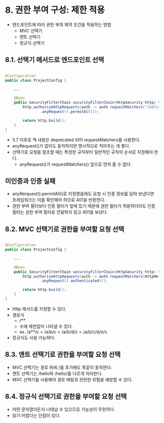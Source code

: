 # 8. 권한 부여 구성: 제한 적용

- 엔드포인트에 따라 권한 부여 제약 조건을 적용하는 방법
    - MVC 선택기
    - 앤트 선택기
    - 정규식 선택기

## 8.1. 선택기 메서드로 엔드포인트 선택

```java

@Configuration
public class ProjectConfig {

    ...

    @Bean
    public SecurityFilterChain securityFilterChain(HttpSecurity http) throws Exception {
        http.authorizeHttpRequests(auth -> auth.requestMatchers("/hello").hasRole("ADMIN")
                .anyRequest().permitAll());

        return http.build();
    }
}
```

- 5.7 이후로 책 내용은 deprecated 되어 requestMatchers를 사용한다.
- anyRequest()가 없이도 동작하지만 명시적으로 적어주는 게 좋다.
- 선택기로 요청을 참조할 때는 특정한 규칙부터 일반적인 규칙의 순서로 지정해야 한다.
    - anyRequest()가 requestMatchers() 앞으로 먼저 올 수 없다.

## 미인증과 인증 실패

- anyRerquest().permitAll()로 지정했음에도 요청 시 인증 정보를 담아 보냈다면 프레임워크는 이를 확인해야 하므로 401을 반환한다.
- 권한 부여 필터보다 인증 필터가 앞에 있기 때문에 권한 필터가 허용하더라도 인증 필터는 권한 부여 필터로 전달하지 않고 401을 보낸다.

## 8.2. MVC 선택기로 권한을 부여할 요청 선택

```java

@Configuration
public class ProjectConfig {

    ...

    @Bean
    public SecurityFilterChain securityFilterChain(HttpSecurity http) throws Exception {
        http.authorizeHttpRequests(auth -> auth.requestMatchers(HttpMethod.POST, "/hello").hasRole("ADMIN")
                .anyRequest().authenticated());

        return http.build();
    }
}
```

- Http 메서드를 지정할 수 있다.
- 경로식
    - /**
    - 수에 제한없이 나타낼 수 있다.
    - ex. /a**/c = /a/b/c = /a/b/d/c = /a/b/c/d/e/c
- 정규식도 사용 가능하다.

## 8.3. 앤트 선택기로 권한을 부여할 요청 선택

- MVC 선택기는 경로 뒤에 /를 추가해도 똑같이 동작한다.
- 앤트 선택기는 /hello와 /hello/를 다르게 처리한다.
- MVC 선택기를 사용해야 경로 매핑과 관련한 위험을 예방할 수 있다.

## 8.4. 정규식 선택기로 권한을 부여할 요청 선택

- 어떤 문자열이든지 나태날 수 있으므로 가능성이 무한하다.
- 읽기 어렵다는 단점이 있다.